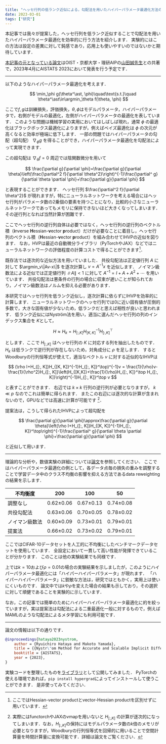 ```yaml
---
title: "ヘッセ行列の低ランク近似による，勾配法を用いたハイパーパラメータ最適化方法の提案"
date: 2023-03-01
tags: ["研究"]
---
```


本記事では我々が提案した，ヘッセ行列を低ランク近似することで勾配法を用いたハイパーパラメータ最適化を効率的に行う方法を紹介します．
実験的にはこの方法は設定の差異に対して鈍感であり，応用上も使いやすいのではないかと期待しています．

[本記事の元となっている論文](https://arxiv.org/abs/2302.09726)はOIST・京都大学・理研AIPの[山田誠先生](https://riken-yamada.github.io/profile.html)との共著で，2023年4月にAISTATS 2023において発表を行う予定です．

---

$$ \DeclareMathOperator*{\argmax}{argmax} $$

以下のようなハイパーパラメータ最適化を考えます．

$$ \min_\phi g(\theta^\ast, \phi)\quad\text{s.t.}\quad \theta^\ast\in\argmin_\theta f(\theta, \phi) $$

ここで$f, g$は訓練損失，評価損失，$\theta, \phi$はモデルパラメータ，ハイパーパラメータで，右側がモデルの最適化，左側がハイパーパラメータの最適化を表しています．
このような問題は機械学習の実用においてはしばしば現れ，通常 $\phi$ の最適化はブラックボックス最適化によりますが，例えばベイズ最適化は $\phi$ の次元が高くなると効率が極端に低下します．
一部の問題ではハイパーパラメータの勾配（超勾配） $\nabla_\phi g$ を得ることができ，ハイパーパラメータ最適化を勾配法によって実現できます．

この超勾配は $\nabla_{\theta} f= 0$ 周辺では陰関数微分を用いて

$$ \frac{\partial g}{\partial \phi}=\frac{\partial g}{\partial \theta}\left(\frac{\partial^2 f}{\partial \theta^2}\right)^{-1}\frac{\partial^ g}{\partial \theta \partial \phi}+\frac{\partial g}{\partial \phi} $$

と表現することができます．
ヘッセ行列 $\frac{\partial^2 f}{\partial \theta^2}$ が現れますが，特にニューラルネットワークを考える場合にはヘッセ行列がパラメータ数の2乗個の要素を持つことになり，比較的小さなニューラルネットワークであってもメモリに保持できないほど大きくなってしまいます．
その逆行列となれば当然計算が困難です．

ここでヘッセ行列の逆行列自体は必要ではなく，ヘッセ行列の逆行列のベクトル積（**i**nverse **H**essian-**v**ector **p**roduct）だけが必要なことに着目し，ヘッセ行列のベクトル積（**H**essian-**v**ector **p**roduct）を組み合わせてIHVPの近似を図ります．
なお，HVPは最近の自動微分ライブラリ（PyTorchやJAX）などではニューラルネットワークの評価程度の計算コストで得ることができます[^hvp]．

[^hvp]: ここではHessian-vector productとvector-Hessian productを区別せずに用いています．

既存法では逐次的な近似方法を用いていました．
共役勾配法は正定値行列 $A$ に対して $\argmin_v\|Av-x\|$ を逐次計算し $v=A^{-1}x$ を近似します．
ノイマン級数法による近似では正定値行列 $\|A\|<1$ に対して $A^{-1}=I+A+A^2+\cdots$ を用いています．
共役勾配法は悪条件の行列の場合に収束が遅いことが知られており，ノイマン級数法はノルムを抑える必要があります．

本研究ではヘッセ行列を低ランク近似し，逐次計算に依らずにIHVPを効率的に計算します．
ニューラルネットワークのヘッセ行列では0に近い固有値が圧倒的多数で，大きな固有値が少ないため，低ランクだと思えば相性が良いと思われます．
低ランク近似にはNyström法を用い，適当に選んだヘッセ行列の列のインデックス集合を $K$として，

$$ H\approx H_k=H_{[:,K]}H_{[K,K]}^{-1}H_{[:,K]}^\top $$

とします．ここで $H_{[:,K]}$ はヘッセ行列の $K$ に対応する列を抽出したものです．
$H_k$ は低ランクで逆行列が存在しないため，対角成分に $\rho$ を足します．
するとWoodburyの行列恒等式が使えて，適当なベクトル $v$ に対する近似的なIHVPは

$$ (\rho I+H_{[:, K]}H_{[K, K]}^{-1}H_{[:, K]}^\top)^{-1}v = \frac{1}{\rho}v-\frac{1}{\rho^2}H_{[:, K]}\left(H_{[K,K]}+\frac{1}{\rho}H_{[:, K]}^\top H_{[:, K]}\right)^{-1}H_{[:, K]}^\top v $$

と表すことができます．
右辺では $k\times k$ 行列の逆行列が必要となりますが， $k\ll p$ なのでこれは簡単に得られます．
またこの右辺には逐次的な計算が含まれないので，GPUなどでは高速に計算が可能です [^vmap]．

[^vmap]: 実際にはfunctorchやJAXのvmapを用いないと $H_{[:, K]}$ の計算が逐次的になってしまいます．なお，$H_{[:, K]}$の保持にはモデルパラメータ数の$k$倍のメモリが必要となりますが，Woodburyの行列恒等式を回帰的に用いることで空間計算量を時間計算量に変換可能です．詳細は論文をご覧ください．

提案法は，こうして得られたIHVPによって超勾配を

$$ \frac{\partial g}{\partial \phi}\approx\frac{\partial g}{\partial \theta}\left(\rho I+H_{[:, K]}H_{[K, K]}^{-1}H_{[:, K]}^\top\right)^{-1}\frac{\partial^ g}{\partial \theta \partial \phi}+\frac{\partial g}{\partial \phi} $$

と近似して用います．

---

理論的な分析や，数値実験の詳細については[論文](https://arxiv.org/abs/2302.09726)を参照してください．
ここではハイパーパラメータ最適化の例として，各データ点毎の損失の重みを調整することで学習データ中のクラス不均衡の影響を抑える方法であるdata reweightingの結果を示します．

|  不均衡度  |  200  |   100   |   50     |
|  ---  |  ---  |   ---   |   ---    |
|  調整なし      |  0.62±0.06  |   0.67±0.13   |   0.74±0.08   |
|  共役勾配法    |  0.63±0.06  |   0.70±0.05   |   0.78±0.02   |
|  ノイマン級数法 |  0.60±0.09  |   0.73±0.01   |   0.79±0.01   |
|  提案法        |  0.66±0.02  |   0.73±0.02   |   0.79±0.01   |


ここではCIFAR-10データセットを人工的に不均衡にしたベンチマークデータセットを使用しています．
全設定において一貫して高い性能が発揮できていることが分かります．
このことは他の実験結果でも同様です．

上では$k=10$および$\rho=0.01$の場合の実験結果を示しましたが，このようにハイパーパラメータ最適化には「ハイパーハイパーパラメータ」が現れます．
「ハイパーハイパーパラメータ」に鋭敏な方法は，研究ではともかく，実用上は使いにくいものです．
論文中では$k$や$\rho$を変えた場合の結果も示しており，その選択に対して頑健であることを実験的に示しています．


なお，この記事では簡単のためにハイパーハイパーパラメータ最適化に的を絞っていますが，実は提案法は勾配法による二重最適化一般に対するもので，例えばMAMLのような勾配法によるメタ学習にも利用可能です．

---

論文の情報は以下の通りです．

```bibtex
@inproceedings{hataya2023nystrom,
    author = {Ryuichiro Hataya and Makoto Yamada},
    title = {{Nystr\"om Method for Accurate and Scalable Implicit Differentiation}},
    booktitle = {AISTATS},
    year = {2023},
}
```

実験コードを整理したものを[ライブラリ](https://github.com/moskomule/hypergrad)として公開してみました．
PyTorchの使える環境であれば，`pip install hypergrad`によってインストールして使うことができます．
是非使ってみてください．